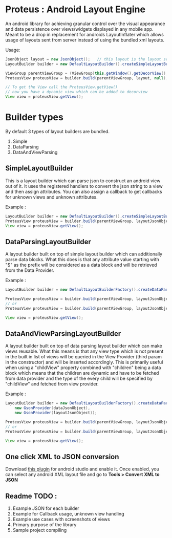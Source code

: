 Proteus : Android Layout Engine
=====================

An android library for achieving granular control over the visual appearance and data persistence over views/widgets displayed in any mobile app. Meant to be a drop in replacement for androids LayoutInflater which allows usage of layouts sent from server instead of using the bundled xml layouts.

Usage:

```java
JsonObject layout = new JsonObject();   // this layout is the layout sent from server
LayoutBuilder builder = new DefaultLayoutBuilder().createSimpleLayoutBuilder(this);

ViewGroup parentViewGroup = (ViewGroup)this.getWindow().getDecorView();
ProteusView proteusView = builder.build(parentViewGroup, layout, null);

// To get the View call the ProteusView.getView()
// now you have a dynamic view which can be added to decorview
View view = proteusView.getView();
```

Builder types
=============
By default 3 types of layout builders are bundled.

 1. Simple
 2. DataParsing
 3. DataAndViewParsing

SimpleLayoutBuilder
-------------------
This is a layout builder which can parse json to construct an android view out of it. It uses the registered handlers to convert the json string to a view and then assign attributes. You can also assign a callback to get callbacks for unknown views and unknown attributes.

Example :

```java
LayoutBuilder builder = new DefaultLayoutBuilder().createSimpleLayoutBuilder(this);
ProteusView proteusView = builder.build(parentViewGroup, layoutJsonObject, null);
View view = proteusView.getView();
```

DataParsingLayoutBuilder
------------------------
A layout builder built on top of simple layout builder which can additionally parse data blocks. What this does is that any attribute value starting with "$" as the prefix will be considered as a data block and will be retrieved from the Data Provider.

Example :

```java
LayoutBuilder builder = new DefaultLayoutBuilderFactory().createDataParsingLayoutBuilder(MainActivity.this, new GsonProvider(dataJsonObject));

ProteusView proteusView = builder.build(parentViewGroup, layoutJsonObject, null);
// or
ProteusView proteusView = builder.build(parentViewGroup, layoutJsonObject, newDataJsonObject);

View view = proteusView.getView();
```

DataAndViewParsingLayoutBuilder
------------------------
A layout builder built on top of data parsing layout builder which can make views reusable. What this means is that any view type which is not present in the built in list of views will be queried in the View Provider (third param in the constructor) and will be inserted accordingly. This is primarily useful when using a "childView" property combined with "children" being a data block which means that the children are dynamic and have to be fetched from data provider and the type of the every child will be specified by "childView" and fetched from view provider.

Example :

```java
LayoutBuilder builder = new DefaultLayoutBuilderFactory().createDataParsingLayoutBuilder(MainActivity.this,
    new GsonProvider(dataJsonObject),
    new GsonProvider(layoutJsonObject));

ProteusView proteusView = builder.build(parentViewGroup, layoutJsonObject, null);
// or
ProteusView proteusView = builder.build(parentViewGroup, layoutJsonObject, newDataJsonObject);

View view = proteusView.getView();
```

One click XML to JSON conversion
--------------------------------
Download [this plugin](https://github.com/Flipkart/android-studio-layoutengine-plugin/blob/master/Plugin/Plugin.jar) for android studio and enable it. Once enabled, you can select any android XML layout file and go to **Tools > Convert XML to JSON**

Readme TODO :
-------------

 1. Example JSON for each builder
 2. Example for Callback usage, unknown view handling
 3. Example use cases with screenshots of views
 4. Primary purpose of the library
 5. Sample project compiling

